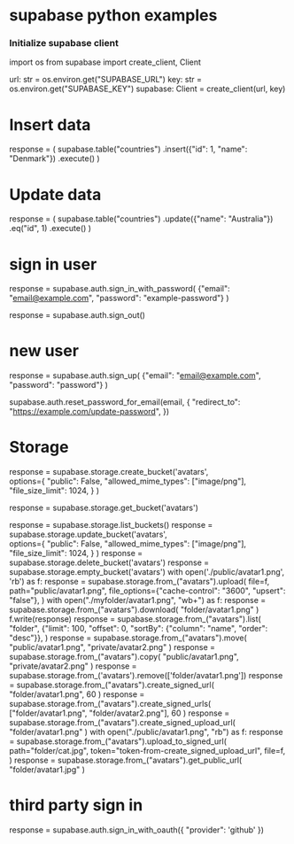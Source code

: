 # supabase python examples

### Initialize supabase client
import os
from supabase import create_client, Client

url: str = os.environ.get("SUPABASE_URL")
key: str = os.environ.get("SUPABASE_KEY")
supabase: Client = create_client(url, key)

# Insert data
response = (
    supabase.table("countries")
    .insert({"id": 1, "name": "Denmark"})
    .execute()
)

# Update data
response = (
    supabase.table("countries")
    .update({"name": "Australia"})
    .eq("id", 1)
    .execute()
)


# sign in user
response = supabase.auth.sign_in_with_password(
    {"email": "email@example.com", "password": "example-password"}
)

response = supabase.auth.sign_out()



# new user 
response = supabase.auth.sign_up(
    {"email": "email@example.com", "password": "password"}
)

supabase.auth.reset_password_for_email(email, {
  "redirect_to": "https://example.com/update-password",
})



# Storage
response = supabase.storage.create_bucket('avatars',   
  options={
    "public": False,
    "allowed_mime_types": ["image/png"],
    "file_size_limit": 1024,
  }
)

response = supabase.storage.get_bucket('avatars')

response = supabase.storage.list_buckets()
response = supabase.storage.update_bucket('avatars',   
  options={
    "public": False,
    "allowed_mime_types": ["image/png"],
    "file_size_limit": 1024,
  }
)
response = supabase.storage.delete_bucket('avatars')
response = supabase.storage.empty_bucket('avatars')
with open('./public/avatar1.png', 'rb') as f:
  response = supabase.storage.from_("avatars").upload(
      file=f,
      path="public/avatar1.png",
      file_options={"cache-control": "3600", "upsert": "false"},
  )
with open("./myfolder/avatar1.png", "wb+") as f:
  response = supabase.storage.from_("avatars").download(
    "folder/avatar1.png"
  )
  f.write(response)
response = supabase.storage.from_("avatars").list(
  "folder",
  {"limit": 100, "offset": 0, "sortBy": {"column": "name", "order": "desc"}},
)
response = supabase.storage.from_("avatars").move(
  "public/avatar1.png", "private/avatar2.png"
)
response = supabase.storage.from_("avatars").copy(
  "public/avatar1.png", "private/avatar2.png"
)
response = supabase.storage.from_('avatars').remove(['folder/avatar1.png'])
response = supabase.storage.from_("avatars").create_signed_url(
  "folder/avatar1.png", 60
)
response = supabase.storage.from_("avatars").create_signed_urls(
  ["folder/avatar1.png", "folder/avatar2.png"], 60
)
response = supabase.storage.from_("avatars").create_signed_upload_url(
  "folder/avatar1.png"
)
with open("./public/avatar1.png", "rb") as f:
  response = supabase.storage.from_("avatars").upload_to_signed_url(
      path="folder/cat.jpg",
      token="token-from-create_signed_upload_url",
      file=f,
  )
response = supabase.storage.from_("avatars").get_public_url(
  "folder/avatar1.jpg"
)


# third party sign in
response = supabase.auth.sign_in_with_oauth({
  "provider": 'github'
})